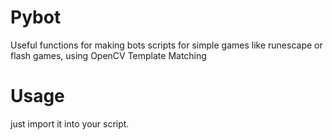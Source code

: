 # Pybot
Useful functions for making bots scripts for simple games like runescape or flash games, using OpenCV Template Matching

# Usage
just import it into your script.

